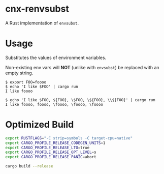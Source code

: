 # cnx-renvsubst

A Rust implementation of `envsubst`.

# Usage

Substitutes the values of environment variables.

Non-existing env vars will **NOT** (unlike with `envsubst`) be replaced with an empty string.

```
$ export FOO=foooo
$ echo 'I like $FOO' | cargo run
I like foooo

$ echo 'I like $FOO, ${FOO}, \$FOO, \${FOO}, \\${FOO}' | cargo run
I like foooo, foooo, \foooo, \foooo, \foooo
```

# Optimized Build
```bash
export RUSTFLAGS="-C strip=symbols -C target-cpu=native"
export CARGO_PROFILE_RELEASE_CODEGEN_UNITS=1
export CARGO_PROFILE_RELEASE_LTO=true
export CARGO_PROFILE_RELEASE_OPT_LEVEL=s
export CARGO_PROFILE_RELEASE_PANIC=abort

cargo build --release
```
